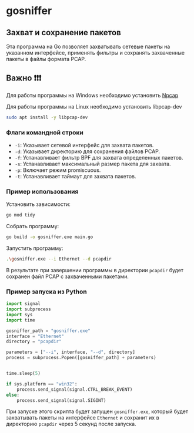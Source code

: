 # gosniffer

## Захват и сохранение пакетов

Эта программа на Go позволяет захватывать сетевые пакеты на указанном интерфейсе, применять фильтры и сохранять захваченные пакеты в файлы формата PCAP.

## Важно ❗❗❗

Для работы программы на Windows необходимо установить [Npcap](<https://nmap.org/npcap>)

Для работы программы на Linux необходимо установить libpcap-dev

```bash
sudo apt install -y libpcap-dev
```

### Флаги командной строки

- `-i`: Указывает сетевой интерфейс для захвата пакетов.
- `-d`: Указывает директорию для сохранения файлов PCAP.
- `-f`: Устанавливает фильтр BPF для захвата определенных пакетов.
- `-s`: Устанавливает максимальный размер пакета для захвата.
- `-p`: Включает режим promiscuous.
- `-t`: Устанавливает таймаут для захвата пакетов.

### Пример использования

Установить зависимости:

```bash
go mod tidy
```

Собрать программу:

```bash
go build -o gosniffer.exe main.go
```

Запустить программу:

```bash
.\gosniffer.exe --i Ethernet --d pcapdir
```

В результате при завершении программы в директории `pcapdir` будет сохранен файл PCAP с захваченными пакетами.

### Пример запуска из Python

```python
import signal
import subprocess
import sys
import time

gosniffer_path = "gosniffer.exe"
interface = "Ethernet"
directory = "pcapdir"

parameters = ["--i", interface, "--d", directory]
process = subprocess.Popen([gosniffer_path] + parameters)


time.sleep(5)

if sys.platform == "win32":
    process.send_signal(signal.CTRL_BREAK_EVENT)
else:
    process.send_signal(signal.SIGINT)
```

При запуске этого скрипта будет запущен `gosniffer.exe`, который будет захватывать пакеты на интерфейсе `Ethernet` и сохранит их в директорию `pcapdir` через 5 секунд после запуска.
